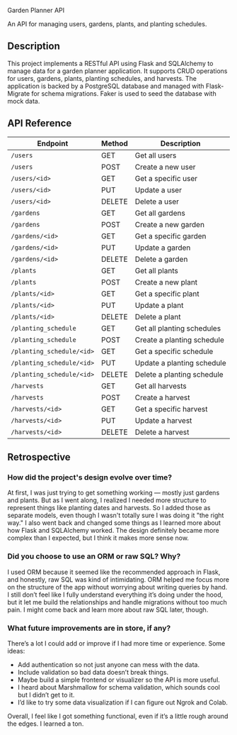  Garden Planner API

An API for managing users, gardens, plants, and planting schedules.

## Description

This project implements a RESTful API using Flask and SQLAlchemy to manage data for a garden planner application. It supports CRUD operations for users, gardens, plants, planting schedules, and harvests. The application is backed by a PostgreSQL database and managed with Flask-Migrate for schema migrations. Faker is used to seed the database with mock data.

## API Reference

| Endpoint                         | Method | Description                    |
|----------------------------------|--------|--------------------------------|
| `/users`                         | GET    | Get all users                  |
| `/users`                         | POST   | Create a new user              |
| `/users/<id>`                    | GET    | Get a specific user            |
| `/users/<id>`                    | PUT    | Update a user                  |
| `/users/<id>`                    | DELETE | Delete a user                  |
| `/gardens`                       | GET    | Get all gardens                |
| `/gardens`                       | POST   | Create a new garden            |
| `/gardens/<id>`                  | GET    | Get a specific garden          |
| `/gardens/<id>`                  | PUT    | Update a garden                |
| `/gardens/<id>`                  | DELETE | Delete a garden                |
| `/plants`                        | GET    | Get all plants                 |
| `/plants`                        | POST   | Create a new plant             |
| `/plants/<id>`                   | GET    | Get a specific plant           |
| `/plants/<id>`                   | PUT    | Update a plant                 |
| `/plants/<id>`                   | DELETE | Delete a plant                 |
| `/planting_schedule`            | GET    | Get all planting schedules     |
| `/planting_schedule`            | POST   | Create a planting schedule     |
| `/planting_schedule/<id>`       | GET    | Get a specific schedule        |
| `/planting_schedule/<id>`       | PUT    | Update a planting schedule     |
| `/planting_schedule/<id>`       | DELETE | Delete a planting schedule     |
| `/harvests`                      | GET    | Get all harvests               |
| `/harvests`                      | POST   | Create a harvest               |
| `/harvests/<id>`                 | GET    | Get a specific harvest         |
| `/harvests/<id>`                 | PUT    | Update a harvest               |
| `/harvests/<id>`                 | DELETE | Delete a harvest               |

## Retrospective

### How did the project's design evolve over time?

At first, I was just trying to get something working — mostly just gardens and plants. But as I went along, I realized I needed more structure to represent things like planting dates and harvests. So I added those as separate models, even though I wasn't totally sure I was doing it "the right way." I also went back and changed some things as I learned more about how Flask and SQLAlchemy worked. The design definitely became more complex than I expected, but I think it makes more sense now.

### Did you choose to use an ORM or raw SQL? Why?

I used ORM because it seemed like the recommended approach in Flask, and honestly, raw SQL was kind of intimidating. ORM helped me focus more on the structure of the app without worrying about writing queries by hand. I still don’t feel like I fully understand everything it’s doing under the hood, but it let me build the relationships and handle migrations without too much pain. I might come back and learn more about raw SQL later, though.

### What future improvements are in store, if any?

There’s a lot I could add or improve if I had more time or experience. Some ideas:

- Add authentication so not just anyone can mess with the data.
- Include validation so bad data doesn’t break things.
- Maybe build a simple frontend or visualizer so the API is more useful.
- I heard about Marshmallow for schema validation, which sounds cool but I didn’t get to it.
- I’d like to try some data visualization if I can figure out Ngrok and Colab.

Overall, I feel like I got something functional, even if it’s a little rough around the edges. I learned a ton.
